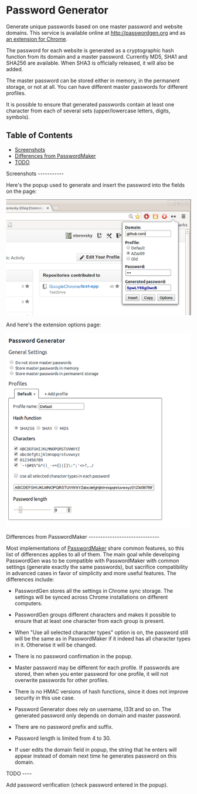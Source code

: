 Password Generator
==================

Generate unique passwords based on one master password and website domains. This service is available online at <http://passwordgen.org> and as [an extension for Chrome](https://chrome.google.com/webstore/detail/password-generator/klfojgipmkdgfmikjfdhhkjlfeboaoij).

The password for each website is generated as a cryptographic hash function from its domain and a master password. Currently MD5, SHA1 and SHA256 are available. When SHA3 is officially released, it will also be added.

The master password can be stored either in memory, in the permanent storage, or not at all. You can have different master passwords for different profiles.

It is possible to ensure that generated passwords contain at least one character from each of several sets (upper/lowercase letters, digits, symbols).

Table of Contents
-----------------
- [Screenshots](#screenshots)
- [Differences from PasswordMaker](#pm)
- [TODO](#todo)

<a name="screenshots">
Screenshots
-----------

Here's the popup used to generate and insert the password into the fields on the page:

![Popup screenshot](images/screenshot1.png)

And here's the extension options page:

![Options page screenshot](images/screenshot2.png)

<a name="pm">
Differences from PasswordMaker
------------------------------

Most implementations of [PasswordMaker](http://passwordmaker.org) share common features, so this list of differences applies to all of them. The main goal while developing PasswordGen was to be compatible with PasswordMaker with common settings (generate exactly the same passwords), but sacrifice compatibility in advanced cases in favor of simplicity and more useful features. The differences include:

 - PasswordGen stores all the settings in Chrome sync storage. The settings will be synced across Chrome installations on different computers.

 - PasswordGen groups different characters and makes it possible to ensure that at least one character from each group is present.

 - When "Use all selected character types" option is on, the password still will be the same as in PasswordMaker if it indeed has all character types in it. Otherwise it will be changed.

 - There is no password confirmation in the popup.

 - Master password may be different for each profile. If passwords are stored, then when you enter password for one profile, it will not overwrite passwords for other profiles.

 - There is no HMAC versions of hash functions, since it does not improve security in this use case.

 - Password Generator does rely on username, l33t and so on. The generated password only depends on domain and master password.

 - There are no password prefix and suffix.

 - Password length is limited from 4 to 30.

 - If user edits the domain field in popup, the string that he enters will appear instead of domain next time he generates password on this domain.

<a name="todo">
TODO
----

Add password verification (check password entered in the popup).
